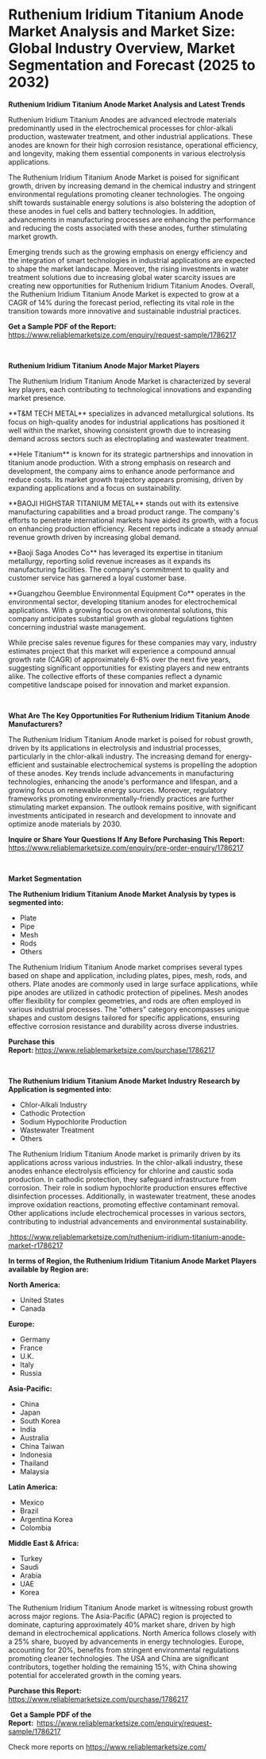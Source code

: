 <p><h1>Ruthenium Iridium Titanium Anode Market Analysis and Market Size: Global Industry Overview, Market Segmentation and Forecast (2025 to 2032)</h1></p><p><strong>Ruthenium Iridium Titanium Anode Market Analysis and Latest Trends</strong></p>
<p><p>Ruthenium Iridium Titanium Anodes are advanced electrode materials predominantly used in the electrochemical processes for chlor-alkali production, wastewater treatment, and other industrial applications. These anodes are known for their high corrosion resistance, operational efficiency, and longevity, making them essential components in various electrolysis applications.</p><p>The Ruthenium Iridium Titanium Anode Market is poised for significant growth, driven by increasing demand in the chemical industry and stringent environmental regulations promoting cleaner technologies. The ongoing shift towards sustainable energy solutions is also bolstering the adoption of these anodes in fuel cells and battery technologies. In addition, advancements in manufacturing processes are enhancing the performance and reducing the costs associated with these anodes, further stimulating market growth.</p><p>Emerging trends such as the growing emphasis on energy efficiency and the integration of smart technologies in industrial applications are expected to shape the market landscape. Moreover, the rising investments in water treatment solutions due to increasing global water scarcity issues are creating new opportunities for Ruthenium Iridium Titanium Anodes. Overall, the Ruthenium Iridium Titanium Anode Market is expected to grow at a CAGR of 14% during the forecast period, reflecting its vital role in the transition towards more innovative and sustainable industrial practices.</p></p>
<p><strong>Get a Sample PDF of the Report:&nbsp;</strong> <a href="https://www.reliablemarketsize.com/enquiry/request-sample/1786217?utm_campaign=1133&utm_medium=2&utm_source=Github&utm_content=ia&utm_term=28022025&utm_id=ruthenium-iridium-titanium-anode">https://www.reliablemarketsize.com/enquiry/request-sample/1786217</a></p>
<p>&nbsp;</p>
<p><strong>Ruthenium Iridium Titanium Anode Major Market Players</strong></p>
<p><p>The Ruthenium Iridium Titanium Anode Market is characterized by several key players, each contributing to technological innovations and expanding market presence. </p><p>**T&M TECH METAL** specializes in advanced metallurgical solutions. Its focus on high-quality anodes for industrial applications has positioned it well within the market, showing consistent growth due to increasing demand across sectors such as electroplating and wastewater treatment.</p><p>**Hele Titanium** is known for its strategic partnerships and innovation in titanium anode production. With a strong emphasis on research and development, the company aims to enhance anode performance and reduce costs. Its market growth trajectory appears promising, driven by expanding applications and a focus on sustainability.</p><p>**BAOJI HIGHSTAR TITANIUM METAL** stands out with its extensive manufacturing capabilities and a broad product range. The company's efforts to penetrate international markets have aided its growth, with a focus on enhancing production efficiency. Recent reports indicate a steady annual revenue growth driven by increasing global demand.</p><p>**Baoji Saga Anodes Co** has leveraged its expertise in titanium metallurgy, reporting solid revenue increases as it expands its manufacturing facilities. The company's commitment to quality and customer service has garnered a loyal customer base.</p><p>**Guangzhou Geemblue Environmental Equipment Co** operates in the environmental sector, developing titanium anodes for electrochemical applications. With a growing focus on environmental solutions, this company anticipates substantial growth as global regulations tighten concerning industrial waste management.</p><p>While precise sales revenue figures for these companies may vary, industry estimates project that this market will experience a compound annual growth rate (CAGR) of approximately 6-8% over the next five years, suggesting significant opportunities for existing players and new entrants alike. The collective efforts of these companies reflect a dynamic competitive landscape poised for innovation and market expansion.</p></p>
<p>&nbsp;</p>
<p><strong>What Are The Key Opportunities For Ruthenium Iridium Titanium Anode Manufacturers?</strong></p>
<p><p>The Ruthenium Iridium Titanium Anode market is poised for robust growth, driven by its applications in electrolysis and industrial processes, particularly in the chlor-alkali industry. The increasing demand for energy-efficient and sustainable electrochemical systems is propelling the adoption of these anodes. Key trends include advancements in manufacturing technologies, enhancing the anode's performance and lifespan, and a growing focus on renewable energy sources. Moreover, regulatory frameworks promoting environmentally-friendly practices are further stimulating market expansion. The outlook remains positive, with significant investments anticipated in research and development to innovate and optimize anode materials by 2030.</p></p>
<p><strong>Inquire or Share Your Questions If Any Before Purchasing This Report:</strong> <a href="https://www.reliablemarketsize.com/enquiry/pre-order-enquiry/1786217?utm_campaign=1133&utm_medium=2&utm_source=Github&utm_content=ia&utm_term=28022025&utm_id=ruthenium-iridium-titanium-anode">https://www.reliablemarketsize.com/enquiry/pre-order-enquiry/1786217</a></p>
<p>&nbsp;</p>
<p><strong>Market Segmentation</strong></p>
<p><strong>The Ruthenium Iridium Titanium Anode Market Analysis by types is segmented into:</strong></p>
<p><ul><li>Plate</li><li>Pipe</li><li>Mesh</li><li>Rods</li><li>Others</li></ul></p>
<p><p>The Ruthenium Iridium Titanium Anode market comprises several types based on shape and application, including plates, pipes, mesh, rods, and others. Plate anodes are commonly used in large surface applications, while pipe anodes are utilized in cathodic protection of pipelines. Mesh anodes offer flexibility for complex geometries, and rods are often employed in various industrial processes. The "others" category encompasses unique shapes and custom designs tailored for specific applications, ensuring effective corrosion resistance and durability across diverse industries.</p></p>
<p><strong>Purchase this Report:&nbsp;</strong><a href="https://www.reliablemarketsize.com/purchase/1786217?utm_campaign=1133&utm_medium=2&utm_source=Github&utm_content=ia&utm_term=28022025&utm_id=ruthenium-iridium-titanium-anode">https://www.reliablemarketsize.com/purchase/1786217</a></p>
<p>&nbsp;</p>
<p><strong>The Ruthenium Iridium Titanium Anode Market Industry Research by Application is segmented into:</strong></p>
<p><ul><li>Chlor-Alkali Industry</li><li>Cathodic Protection</li><li>Sodium Hypochlorite Production</li><li>Wastewater Treatment</li><li>Others</li></ul></p>
<p><p>The Ruthenium Iridium Titanium Anode market is primarily driven by its applications across various industries. In the chlor-alkali industry, these anodes enhance electrolysis efficiency for chlorine and caustic soda production. In cathodic protection, they safeguard infrastructure from corrosion. Their role in sodium hypochlorite production ensures effective disinfection processes. Additionally, in wastewater treatment, these anodes improve oxidation reactions, promoting effective contaminant removal. Other applications include electrochemical processes in various sectors, contributing to industrial advancements and environmental sustainability.</p></p>
<p><a href="https://www.reliablemarketsize.com/ruthenium-iridium-titanium-anode-market-r1786217?utm_campaign=1133&utm_medium=2&utm_source=Github&utm_content=ia&utm_term=28022025&utm_id=ruthenium-iridium-titanium-anode">&nbsp;https://www.reliablemarketsize.com/ruthenium-iridium-titanium-anode-market-r1786217</a></p>
<p><strong>In terms of Region, the Ruthenium Iridium Titanium Anode Market Players available by Region are:</strong></p>
<p>
    <p> <strong> North America: </strong>
        <ul>
            <li>United States</li>
            <li>Canada</li>
        </ul>
        </p> 
    <p> <strong> Europe: </strong>
        <ul>
            <li>Germany</li>
            <li>France</li>
            <li>U.K.</li>
            <li>Italy</li>
            <li>Russia</li>
        </ul>
        </p> 
    <p> <strong> Asia-Pacific: </strong>
        <ul>
            <li>China</li>
            <li>Japan</li>
            <li>South Korea</li>
            <li>India</li>
            <li>Australia</li>
            <li>China Taiwan</li>
            <li>Indonesia</li>
            <li>Thailand</li>
            <li>Malaysia</li>
        </ul>
        </p> 
    <p> <strong> Latin America: </strong>
        <ul>
            <li>Mexico</li>
            <li>Brazil</li>
            <li>Argentina Korea</li>
            <li>Colombia</li>
        </ul>
        </p> 
    <p> <strong> Middle East & Africa: </strong>
        <ul>
            <li>Turkey</li>
            <li>Saudi</li>
            <li>Arabia</li>
            <li>UAE</li>
            <li>Korea</li>
        </ul>
    </p>
    </p>
<p><p>The Ruthenium Iridium Titanium Anode market is witnessing robust growth across major regions. The Asia-Pacific (APAC) region is projected to dominate, capturing approximately 40% market share, driven by high demand in electrochemical applications. North America follows closely with a 25% share, buoyed by advancements in energy technologies. Europe, accounting for 20%, benefits from stringent environmental regulations promoting cleaner technologies. The USA and China are significant contributors, together holding the remaining 15%, with China showing potential for accelerated growth in the coming years.</p></p>
<p><strong>Purchase this Report: </strong><a href="https://www.reliablemarketsize.com/purchase/1786217?utm_campaign=1133&utm_medium=2&utm_source=Github&utm_content=ia&utm_term=28022025&utm_id=ruthenium-iridium-titanium-anode">https://www.reliablemarketsize.com/purchase/1786217</a></p>
<p>&nbsp;<strong>Get a Sample PDF of the Report:&nbsp;&nbsp;</strong><a href="https://www.reliablemarketsize.com/enquiry/request-sample/1786217?utm_campaign=1133&utm_medium=2&utm_source=Github&utm_content=ia&utm_term=28022025&utm_id=ruthenium-iridium-titanium-anode">https://www.reliablemarketsize.com/enquiry/request-sample/1786217</a></p>
<p><strong></strong></p>
<p>Check more reports on <a href="https://www.reliablemarketsize.com/?utm_campaign=1133&utm_medium=2&utm_source=Github&utm_content=ia&utm_term=28022025&utm_id=ruthenium-iridium-titanium-anode">https://www.reliablemarketsize.com/</a></p>